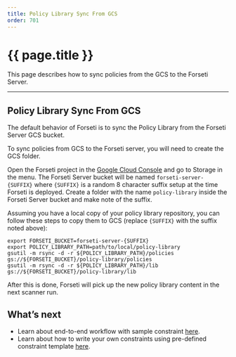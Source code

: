 ```yaml
---
title: Policy Library Sync From GCS
order: 701
---
```


# {{ page.title }}

This page describes how to sync policies from the GCS to the Forseti Server.

---

## **Policy Library Sync From GCS**

The default behavior of Forseti is to sync the Policy Library from the Forseti 
Server GCS bucket. 

To sync policies from GCS to the Forseti server, you will need to create the GCS folder.

Open the Forseti project in the [Google Cloud Console](https://pantheon.corp.google.com/)
and go to Storage in the menu. The Forseti Server bucket will be named 
`forseti-server-{SUFFIX}` where `{SUFFIX}` is a random 8 character suffix setup 
at the time Forseti is deployed. Create a folder with the name `policy-library` 
inside the Forseti Server bucket and make note of the suffix.

Assuming you have a local copy of your policy library repository, you can follow 
these steps to copy them to GCS (replace `{SUFFIX}` with the suffix noted above):

```
export FORSETI_BUCKET=forseti-server-{SUFFIX}
export POLICY_LIBRARY_PATH=path/to/local/policy-library
gsutil -m rsync -d -r ${POLICY_LIBRARY_PATH}/policies gs://${FORSETI_BUCKET}/policy-library/policies
gsutil -m rsync -d -r ${POLICY_LIBRARY_PATH}/lib gs://${FORSETI_BUCKET}/policy-library/lib
```
After this is done, Forseti will pick up the new policy library content in the 
next scanner run.

## **What’s next**
* Learn about end-to-end workflow with sample constraint [here](https://github.com/forseti-security/policy-library/blob/master/docs/user_guide.md#end-to-end-workflow-with-sample-constraint).
* Learn about how to write your own constraints using pre-defined constraint
template [here](https://github.com/forseti-security/policy-library/blob/master/docs/user_guide.md#how-to-set-up-constraints-with-policy-library).
